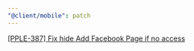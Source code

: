```yaml
---
"@client/mobile": patch
---
```


[[PPLE-387] Fix hide Add Facebook Page if no access](https://linear.app/snts/issue/PPLE-387/fix-hide-add-facebook-page-if-no-access)

